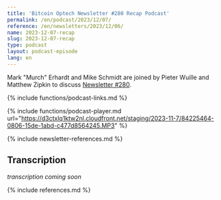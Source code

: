 ```yaml
---
title: 'Bitcoin Optech Newsletter #280 Recap Podcast'
permalink: /en/podcast/2023/12/07/
reference: /en/newsletters/2023/12/06/
name: 2023-12-07-recap
slug: 2023-12-07-recap
type: podcast
layout: podcast-episode
lang: en
---
```

Mark "Murch" Erhardt and Mike Schmidt are joined by Pieter Wuille
and Matthew Zipkin to discuss [Newsletter #280]({{page.reference}}).

{% include functions/podcast-links.md %}

{% include functions/podcast-player.md url="https://d3ctxlq1ktw2nl.cloudfront.net/staging/2023-11-7/84225464-0806-15de-1abd-c477d8564245.MP3" %}

{% include newsletter-references.md %}

## Transcription

_transcription coming soon_

{% include references.md %}
